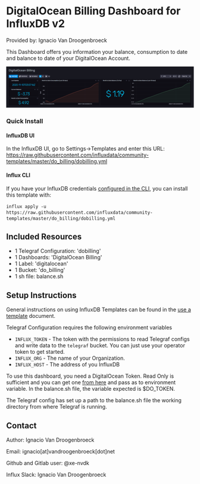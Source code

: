 # DigitalOcean Billing Dashboard for InfluxDB v2

Provided by: Ignacio Van Droogenbroeck

This Dashboard offers you information your balance, consumption to date and balance to date of your DigitalOcean Account.

![Dashboard Screenshot](screenshot.png)

### Quick Install

#### InfluxDB UI

In the InfluxDB UI, go to Settings->Templates and enter this URL: https://raw.githubusercontent.com/influxdata/community-templates/master/do_billing/dobilling.yml

#### Influx CLI
If you have your InfluxDB credentials [configured in the CLI](https://v2.docs.influxdata.com/v2.0/reference/cli/influx/config/), you can install this template with:

```
influx apply -u https://raw.githubusercontent.com/influxdata/community-templates/master/do_billing/dobilling.yml
```

## Included Resources

  - 1 Telegraf Configuration: 'dobilling'
  - 1 Dashboards: 'DigitalOcean Billing'
  - 1 Label: 'digitalocean'
  - 1 Bucket: 'do_billing'
  - 1 sh file: balance.sh

## Setup Instructions

General instructions on using InfluxDB Templates can be found in the [use a template](../docs/use_a_template.md) document.

Telegraf Configuration requires the following environment variables
  - `INFLUX_TOKEN` - The token with the permissions to read Telegraf configs and write data to the `telegraf` bucket. You can just use your operator token to get started.
  - `INFLUX_ORG` - The name of your Organization.
  - `INFLUX_HOST` - The address of you InfluxDB

To use this dashboard, you need a DigitalOcean Token. Read Only is sufficient and you can get one [from here](https://cloud.digitalocean.com/account/api/tokens) and pass as to environment variable. In the balance.sh file, the variable expected is $DO_TOKEN.

The Telegraf config has set up a path to the balance.sh file the working directory from where Telegraf is running.

## Contact

Author: Ignacio Van Droogenbroeck

Email: ignacio[at]vandroogenbroeck[dot]net

Github and Gitlab user: @xe-nvdk

Influx Slack: Ignacio Van Droogenbroeck
